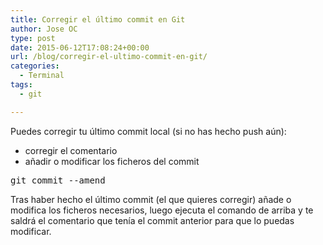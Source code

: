 ```yaml
---
title: Corregir el último commit en Git
author: Jose OC
type: post
date: 2015-06-12T17:08:24+00:00
url: /blog/corregir-el-ultimo-commit-en-git/
categories:
  - Terminal
tags:
  - git

---
```

Puedes corregir tu último commit local (si no has hecho push aún):

  * corregir el comentario
  * añadir o modificar los ficheros del commit

<pre class="lang:sh decode:true ">git commit --amend</pre>

Tras haber hecho el último commit (el que quieres corregir) añade o modifica los ficheros necesarios, luego ejecuta el comando de arriba y te saldrá el comentario que tenía el commit anterior para que lo puedas modificar.